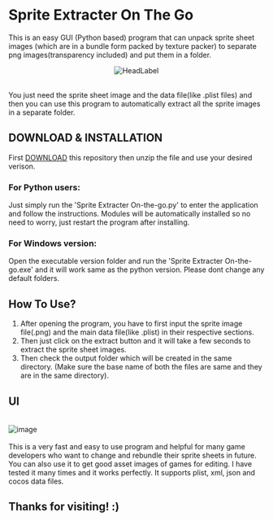 # Sprite Extracter On The Go
This is an easy GUI (Python based) program that can unpack sprite sheet images (which are in a bundle form packed by texture packer) to separate png images(transparency included) and put them in a folder.
<br><p align='center'>![HeadLabel](https://user-images.githubusercontent.com/89206401/136655387-3a8a7cf4-99ed-4416-bafa-fd0b4bbf9397.png)</p>
<br>You just need the sprite sheet image and the data file(like .plist files) and then you can use this program to automatically extract all the sprite images in a separate folder.
<br>
## DOWNLOAD & INSTALLATION
First [DOWNLOAD](https://github.com/Akascape/Sprite-Extracter-On-The-Go/archive/refs/heads/Version-1.0.zip) this repository then unzip the file and use your desired verison.
### For Python users:
Just simply run the 'Sprite Extracter On-the-go.py' to enter the application and follow the instructions. Modules will be automatically installed so no need to worry, just restart the program after installing.
### For Windows version:
Open the executable version folder and run the 'Sprite Extracter On-the-go.exe' and it will work same as the python version. Please dont change any default folders.
## How To Use?
1) After opening the program, you have to first input the sprite image file(.png) and the main data file(like .plist) in their respective sections.
2) Then just click on the extract button and it will take a few seconds to extract the sprite sheet images.
3) Then check the output folder which will be created in the same directory.
(Make sure the base name of both the files are same and they are in the same directory).
## UI
<br>![image](https://user-images.githubusercontent.com/89206401/136655763-ddfb4090-c9cf-4397-bebc-1c5d6a2fff8c.png)
<br>
<br>This is a very fast and easy to use program and helpful for many game developers who want to change and rebundle their sprite sheets in future. You can also use it to get good asset images of games for editing. I have tested it many times and it works perfectly. It supports plist, xml, json and cocos data files.
<br>
## Thanks for visiting! :)
